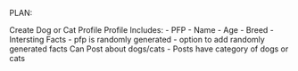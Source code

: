 PLAN:

Create Dog or Cat Profile
    Profile Includes:
        - PFP
        - Name
        - Age
        - Breed
        - Intersting Facts
    - pfp is randomly generated
    - option to add randomly generated facts
Can Post about dogs/cats
    - Posts have category of dogs or cats